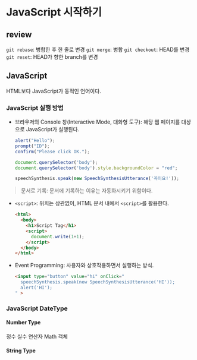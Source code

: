 # JavaScript 시작하기

## review
`git rebase`: 병합한 후 한 줄로 변경
`git merge`: 병합
`git checkout`: HEAD를 변경
`git reset`: HEAD가 향한 branch를 변경

## JavaScript
HTML보다 JavaScript가 동적인 언어이다.

### JavaScript 실행 방법
- 브라우저의 Console 창(Interactive Mode, 대화형 도구): 해당 웹 페이지를 대상으로 JavaScript가 실행된다.
  ```javascript
  alert("Hello");
  prompt("ID");
  confirm("Please click OK.");

  document.querySelector('body');
  document.querySelector('body').style.backgroundColor = "red";

  speechSynthesis.speak(new SpeechSynthesisUtterance('꼭이요!'));
  ```
> 문서로 기록: 문서에 기록하는 이유는 자동화시키기 위함이다.

- `<script>`: 위치는 상관없이, HTML 문서 내에서 `<script>`를 활용한다.
  ```html
  <html>
    <body>
      <h1>Script Tag</h1>
      <script>
        document.write(1+1);
      </script>
    </body>
  </html>
  ```

- Event Programming: 사용자와 상호작용하면서 실행하는 방식.
  ```html
  <input type="button" value="hi" onClick="
    speechSynthesis.speak(new SpeechSynthesisUtterance('HI'));
    alert('HI');
  " >
  ```

### JavaScript DateType
#### Number Type
정수
실수
연산자
Math 객체

#### String Type
